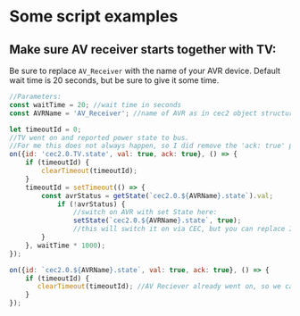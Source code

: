 # Some script examples

## Make sure AV receiver starts together with TV:

Be sure to replace `AV_Receiver` with the name of your AVR device.
Default wait time is 20 seconds, but be sure to give it some time.
```javascript
//Parameters:
const waitTime = 20; //wait time in seconds
const AVRName = 'AV_Receiver'; //name of AVR as in cec2 object structure. 

let timeoutId = 0;
//TV went on and reported power state to bus. 
//For me this does not always happen, so I did remove the 'ack: true' part for me here, so it will check if I switch TV via CEC.
on({id: 'cec2.0.TV.state', val: true, ack: true}, () => { 
    if (timeoutId) {
        clearTimeout(timeoutId);
    }
    timeoutId = setTimeout(() => { 
        const avrStatus = getState(`cec2.0.${AVRName}.state`).val;
            if (!avrStatus) {
                //switch on AVR with set State here:
                setState(`cec2.0.${AVRName}.state`, true);
                //this will switch it on via CEC, but you can replace ID with Broadlink of course 
        }
    }, waitTime * 1000);
});

on({id: `cec2.0.${AVRName}.state`, val: true, ack: true}, () => {
    if (timeoutId) {
       clearTimeout(timeoutId); //AV Reciever already went on, so we cancel the timeout and won't switch anything.
    }
});
```

